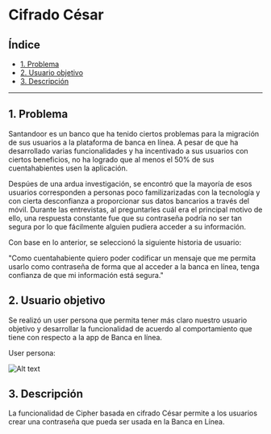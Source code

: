 # Cifrado César

## Índice

* [1. Problema](#1-problema)
* [2. Usuario objetivo](#2-usuario-objetivo)
* [3. Descripción](#3-descripción)


*****

## 1. Problema

Santandoor es un banco que ha tenido ciertos problemas para la migración de sus usuarios a la plataforma de banca en línea. A pesar de que ha desarrollado varias funcionalidades y ha incentivado a sus usuarios con ciertos beneficios, no ha logrado que al menos el 50% de sus cuentahabientes usen la aplicación.

Despúes de una ardua investigación, se encontró que la mayoría de esos usuarios corresponden a personas poco familizarizadas con la tecnología y con cierta desconfianza a proporcionar sus datos bancarios a través del móvil. Durante las entrevistas, al preguntarles cuál era el principal motivo de ello, una respuesta constante fue que su contraseña podría no ser tan segura por lo que fácilmente alguien pudiera acceder a su información.

Con base en lo anterior, se seleccionó la siguiente historia de usuario:

"Como cuentahabiente quiero poder codificar un mensaje que me permita usarlo como contraseña de forma que al acceder a la banca en línea, tenga confianza de que mi información está segura."

## 2. Usuario objetivo

Se realizó un user persona que permita tener más claro nuestro usuario objetivo y desarrollar la funcionalidad de acuerdo al comportamiento que tiene con respecto a la app de Banca en línea.

User persona:

![Alt text](user-persona.jpg "User-persona")

## 3. Descripción

La funcionalidad de Cipher basada en cifrado César permite a los usuarios crear una contraseña que pueda ser usada en la Banca en Línea.

